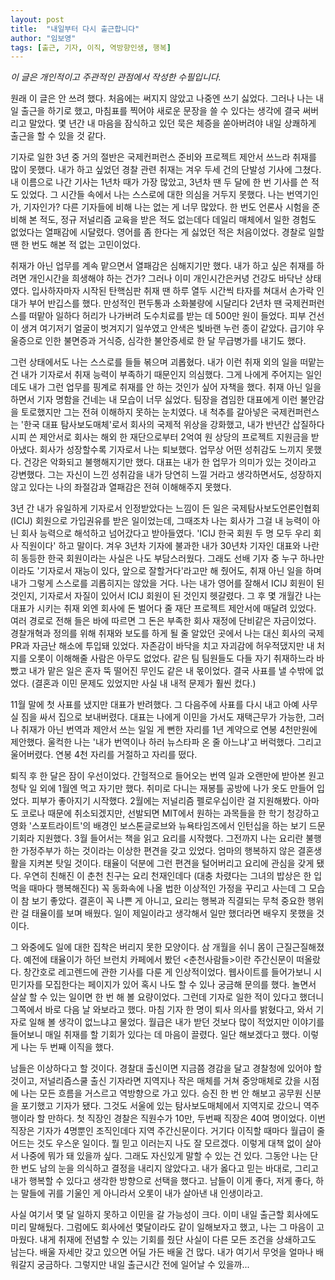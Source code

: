 ```yaml
---
layout: post
title:  "내일부터 다시 출근합니다"
author: "임보영"
tags: [출근, 기자, 이직, 역방향인생, 행복]
---
```


_이 글은 개인적이고 주관적인 관점에서 작성한 수필입니다._


원래 이 글은 안 쓰려 했다. 처음에는 써지지 않았고 나중엔 쓰기 싫었다. 그러나 나는 내일 출근을 하기로 했고, 마침표를 찍어야 새로운 문장을 쓸 수 있다는 생각에 결국 써버리고 말았다. 몇 년간 내 마음을 잠식하고 있던 묵은 체증을 쏟아버려야 내일 상쾌하게 출근을 할 수 있을 것 같다.

기자로 일한 3년 중 거의 절반은 국제컨퍼런스 준비와 프로젝트 제안서 쓰느라 취재를 많이 못했다. 내가 하고 싶었던 경찰 관련 취재는 겨우 두세 건의 단발성 기사에 그쳤다. 내 이름으로 나간 기사는 1년차 때가 가장 많았고, 3년차 땐 두 달에 한 번 기사를 쓴 적도 있었다. 그 시간들 속에서 나는 스스로에 대한 의심을 거두지 못했다. 나는 번역기인가, 기자인가? 다른 기자들에 비해 나는 없는 게 너무 많았다. 한 번도 언론사 시험을 준비해 본 적도, 정규 저널리즘 교육을 받은 적도 없는데다 데일리 매체에서 일한 경험도 없었다는 열패감에 시달렸다. 영어를 좀 한다는 게 싫었던 적은 처음이었다. 경찰로 일할 땐 한 번도 해본 적 없는 고민이었다.

취재가 아닌 업무를 계속 맡으면서 열패감은 심해지기만 했다. 내가 하고 싶은 취재를 하려면 개인시간을 희생해야 하는 건가? 그러나 이미 개인시간은커녕 건강도 바닥난 상태였다. 입사하자마자 시작된 탄핵심판 취재 땐 하루 열두 시간씩 타자를 쳐대서 손가락 인대가 부어 반깁스를 했다. 만성적인 편두통과 소화불량에 시달리다 2년차 땐 국제컨퍼런스를 떠맡아 일하다 허리가 나가버려 도수치료를 받는 데 500만 원이 들었다. 피부 건선이 생겨 여기저기 얼굴이 벗겨지기 일쑤였고 안색은 빛바랜 누런 종이 같았다. 급기야 우울증으로 인한 불면증과 거식증, 심각한 불안증세로 한 달 무급병가를 내기도 했다. 

그런 상태에서도 나는 스스로를 들들 볶으며 괴롭혔다. 내가 이런 취재 외의 일을 떠맡는 건 내가 기자로서 취재 능력이 부족하기 때문인지 의심했다. 그게 나에게 주어지는 일인데도 내가 그런 업무를 핑계로 취재를 안 하는 것인가 싶어 자책을 했다. 취재 아닌 일을 하면서 기자 명함을 건네는 내 모습이 너무 싫었다. 팀장을 겸임한 대표에게 이런 불안감을 토로했지만 그는 전혀 이해하지 못하는 눈치였다. 내 척추를 갈아넣은 국제컨퍼런스는 '한국 대표 탐사보도매체'로서 회사의 국제적 위상을 강화했고, 내가 반년간 삽질하다시피 쓴 제안서로 회사는 해외 한 재단으로부터 2억여 원 상당의 프로젝트 지원금을 받아냈다. 회사가 성장할수록 기자로서 나는 퇴보했다. 업무상 어떤 성취감도 느끼지 못했다. 건강은 악화되고 불행해지기만 했다. 대표는 내가 한 업무가 의미가 있는 것이라고 강변했다. 그는 자신이 느낀 성취감을 내가 당연히 느낄 거라고 생각하면서도, 성장하지 않고 있다는 나의 좌절감과 열패감은 전혀 이해해주지 못했다. 

3년 간 내가 유일하게 기자로서 인정받았다는 느낌이 든 일은 국제탐사보도언론인협회(ICIJ) 회원으로 가입권유를 받은 일이었는데, 그때조차 나는 회사가 그걸 내 능력이 아닌 회사 능력으로 해석하고 넘어갔다고 받아들였다. 'ICIJ 한국 회원 두 명 모두 우리 회사 직원이다' 하고 말이다. 겨우 3년차 기자에 불과한 내가 30년차 기자인 대표와 나란히 동등한 한국 회원이라는 사실은 나도 부담스러웠다. 그래도 선배 기자 중 누구 하나만이라도 '기자로서 재능이 있다, 앞으로 잘할거다'라고만 해 줬어도, 취재 아닌 일을 하며 내가 그렇게 스스로를 괴롭히지는 않았을 거다. 나는 내가 영어를 잘해서 ICIJ 회원이 된 것인지, 기자로서 자질이 있어서 ICIJ 회원이 된 것인지 헷갈렸다. 그 후 몇 개월간 나는 대표가 시키는 취재 외엔 회사에 돈 벌어다 줄 재단 프로젝트 제안서에 매달려 있었다. 여러 경로로 전해 들은 바에 따르면 그 돈은 부족한 회사 재정에 단비같은 자금이었다. 경찰개혁과 정의를 위해 취재와 보도를 하게 될 줄 알았던 곳에서 나는 대신 회사의 국제PR과 자금난 해소에 투입돼 있었다. 자존감이 바닥을 치고 자괴감에 허우적댔지만 내 처지를 오롯이 이해해줄 사람은 아무도 없었다. 같은 팀 팀원들도 다들 자기 취재하느라 바빴고 내가 맡은 일은 혼자 뚝 떨어진 무인도 같은 내 몫이었다. 결국 사표를 낼 수밖에 없었다. (결혼과 이민 문제도 있었지만 사실 내 내적 문제가 훨씬 컸다.)

11월 말에 첫 사표를 냈지만 대표가 반려했다. 그 다음주에 사표를 다시 내고 아예 사무실 짐을 싸서 집으로 보내버렸다. 대표는 나에게 이민을 가서도 재택근무가 가능한, 그러나 취재가 아닌 번역과 제안서 쓰는 일일 게 뻔한 자리를 1년 계약으로 연봉 4천만원에 제안했다. 울컥한 나는 '내가 번역이나 하러 뉴스타파 온 줄 아느냐'고 버럭했다. 그리고 울어버렸다. 연봉 4천 자리를 거절하고 자리를 떴다. 

퇴직 후 한 달은 잠이 우선이었다. 간헐적으로 들어오는 번역 일과 오랜만에 받아본 원고 청탁 일 외에 1월엔 먹고 자기만 했다. 취미로 다니는 재봉틀 공방에 나가 옷도 만들어 입었다. 피부가 좋아지기 시작했다. 2월에는 저널리즘 펠로우십이란 걸 지원해봤다. 아마도 코로나 때문에 취소되겠지만, 선발되면 MIT에서 원하는 과목들을 한 학기 청강하고 영화 '스포트라이트'의 배경인 보스톤글로브와 뉴욕타임즈에서 인턴십을 하는 보기 드문 기회라 지원했다. 3월 들어서는 책을 읽고 요리를 시작했다. 그전까지 나는 요리란 불행한 가정주부가 하는 것이라는 이상한 편견을 갖고 있었다. 엄마의 행복하지 않은 결혼생활을 지켜본 탓일 것이다. 태율이 덕분에 그런 편견을 털어버리고 요리에 관심을 갖게 됐다. 우연히 친해진 이 춘천 친구는 요리 천재인데다 (대충 차렸다는 그녀의 밥상은 한 입 먹을 때마다 행복해진다) 꼭 동화속에 나올 법한 이상적인 가정을 꾸리고 사는데 그 모습이 참 보기 좋았다. 결혼이 꼭 나쁜 게 아니고, 요리는 행복과 직결되는 무척 중요한 행위란 걸 태율이를 보며 배웠다. 일이 제일이라고 생각해서 일만 했더라면 배우지 못했을 것이다. 

그 와중에도 일에 대한 집착은 버리지 못한 모양이다. 삼 개월을 쉬니 몸이 근질근질해졌다. 예전에 태율이가 하던 브런치 카페에서 봤던 <춘천사람들>이란 주간신문이 떠올랐다. 창간호로 레고렌드에 관한 기사를 다룬 게 인상적이었다. 웹사이트를 들어가보니 시민기자를 모집한다는 페이지가 있어 혹시 나도 할 수 있나 궁금해 문의를 했다. 놀면서 살살 할 수 있는 일이면 한 번 해 볼 요량이었다. 그런데 기자로 일한 적이 있다고 했더니 그쪽에서 바로 다음 날 와보라고 했다. 마침 기자 한 명이 퇴사 의사를 밝혔다고, 와서 기자로 일해 볼 생각이 없느냐고 물었다. 월급은 내가 받던 것보다 많이 적었지만 이야기를 들어보니 매일 취재를 할 기회가 있다는 데 마음이 끌렸다. 일단 해보겠다고 했다. 이렇게 나는 두 번째 이직을 했다. 

남들은 이상하다고 할 것이다. 경찰대 출신이면 지금쯤 경감을 달고 경찰청에 있어야 할 것이고, 저널리즘스쿨 출신 기자라면 지역지나 작은 매체를 거쳐 중앙매체로 갔을 시점에 나는 모든 흐름을 거스르고 역방향으로 가고 있다. 승진 한 번 안 해보고 공무원 신분을 포기했고 기자가 됐다. 그것도 서울에 있는 탐사보도매체에서 지역지로 갔으니 역주행이라 할 만하다. 첫 직장인 경찰은 직원수가 10만, 두번째 직장은 40여 명이었다. 이번 직장은 기자가 4명뿐인 조직인데다 지역 주간신문이다. 거기다 이직할 때마다 월급이 줄어드는 것도 우스운 일이다. 뭘 믿고 이러는지 나도 잘 모르겠다. 이렇게 대책 없이 살아서 나중에 뭐가 돼 있을까 싶다. 그래도 자신있게 말할 수 있는 건 있다. 그동안 나는 단 한 번도 남의 눈을 의식하고 결정을 내리지 않았다고. 내가 옳다고 믿는 바대로, 그리고 내가 행복할 수 있다고 생각한 방향으로 선택을 했다고. 남들이 이게 좋다, 저게 좋다, 하는 말들에 귀를 기울인 게 아니라서 오롯이 내가 살아낸 내 인생이라고. 

사실 여기서 몇 달 일하지 못하고 이민을 갈 가능성이 크다. 이미 내일 출근할 회사에도 미리 말해뒀다. 그럼에도 회사에선 몇달이라도 같이 일해보자고 했고, 나는 그 마음이 고마웠다. 내게 취재에 전념할 수 있는 기회를 줬단 사실이 다른 모든 조건을 상쇄하고도 남는다. 배울 자세만 갖고 있으면 어딜 가든 배울 건 많다. 내가 여기서 무엇을 얼마나 배워갈지 궁금하다. 그렇지만 내일 출근시간 전에 일어날 수 있을까...